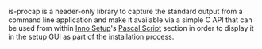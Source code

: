 is-procap is a header-only library to capture the standard output from a command line application and make it available via a simple C API that can be used from within [Inno Setup](http://www.jrsoftware.org/isinfo.php)'s [Pascal Script](http://www.remobjects.com/ps) section in order to display it in the setup GUI as part of the installation process.
